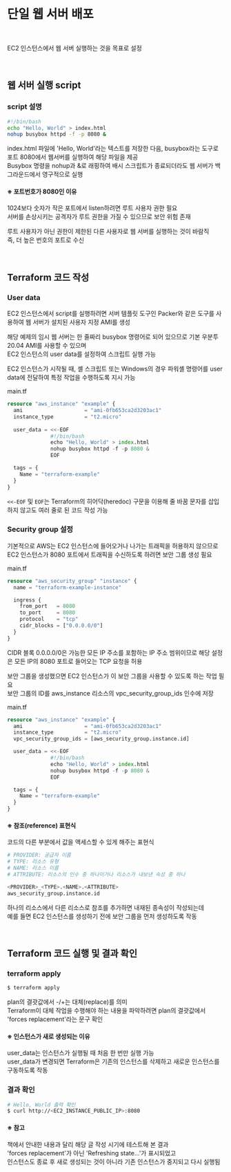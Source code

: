 # 단일 웹 서버 배포

<br>

EC2 인스턴스에서 웹 서버 실행하는 것을 목표로 설정

<br>

## 웹 서버 실행 script
### script 설명
```bash
#!/bin/bash
echo "Hello, World" > index.html
nohup busybox httpd -f -p 8080 &
```

index.html 파일에 'Hello, World'라는 텍스트를 저장한 다음, busybox라는 도구로 포트 8080에서 웹서버를 실행하여 해당 파일을 제공  
Busybox 명령을 nohup과 &로 래핑하여 배시 스크립트가 종료되더라도 웹 서버가 백그라운드에서 영구적으로 실행

#### ※ 포트번호가 8080인 이유
1024보다 숫자가 작은 포트에서 listen하려면 루트 사용자 권한 필요  
서버를 손상시키는 공격자가 루트 권한을 가질 수 있으므로 보안 위험 존재

루트 사용자가 아닌 권한이 제한된 다른 사용자로 웹 서버를 실행하는 것이 바람직  
즉, 더 높은 번호의 포트로 수신

<br>

## Terraform 코드 작성
### User data
EC2 인스턴스에서 script를 실행하려면 서버 템플릿 도구인 Packer와 같은 도구를 사용하여 웹 서버가 설치된 사용자 지정 AMI를 생성

해당 예제의 임시 웹 서버는 한 줄짜리 busybox 명령어로 되어 있으므로 기본 우분투 20.04 AMI를 사용할 수 있으며  
EC2 인스턴스의 user data를 설정하여 스크립트 실행 가능

EC2 인스턴스가 시작될 때, 셸 스크립트 또는 Windows의 경우 파워셸 명령어를 user data에 전달하여 특정 작업을 수행하도록 지시 가능

main.tf  
```terraform
resource "aws_instance" "example" {
  ami                    = "ami-0fb653ca2d3203ac1"
  instance_type          = "t2.micro"
  
  user_data = <<-EOF
              #!/bin/bash
              echo "Hello, World" > index.html
              nohup busybox httpd -f -p 8080 &
              EOF

  tags = {
    Name = "terraform-example"
  }
}
```

`<<-EOF` 및 `EOF`는 Terraform의 히어닥(heredoc) 구문을 이용해 줄 바꿈 문자를 삽입하지 않고도 여러 줄로 된 코드 작성 가능

### Security group 설정
기본적으로 AWS는 EC2 인스턴스에 들어오거나 나가는 트래픽을 허용하지 않으므로  
EC2 인스턴스가 8080 포트에서 트래픽을 수신하도록 하려면 보안 그룹 생성 필요

main.tf  
```terraform
resource "aws_security_group" "instance" {
  name = "terraform-example-instance"

  ingress {
    from_port   = 8080
    to_port     = 8080
    protocol    = "tcp"
    cidr_blocks = ["0.0.0.0/0"]
  }
}
```

CIDR 블록 0.0.0.0/0은 가능한 모든 IP 주소를 포함하는 IP 주소 범위이므로 해당 설정은 모든 IP의 8080 포트로 들어오는 TCP 요청을 허용

보안 그룹을 생성했으면 EC2 인스턴스가 이 보안 그룹을 사용할 수 있도록 하는 작업 필요  
보안 그룹의 ID를 aws_instance 리소스의 vpc_security_group_ids 인수에 저장

main.tf  
```terraform
resource "aws_instance" "example" {
  ami                    = "ami-0fb653ca2d3203ac1"
  instance_type          = "t2.micro"
  vpc_security_group_ids = [aws_security_group.instance.id]

  user_data = <<-EOF
              #!/bin/bash
              echo "Hello, World" > index.html
              nohup busybox httpd -f -p 8080 &
              EOF

  tags = {
    Name = "terraform-example"
  }
}
```

#### ※ 참조(reference) 표현식
코드의 다른 부분에서 값을 액세스할 수 있게 해주는 표현식

```terraform
# PROVIDER: 공급자 이름
# TYPE: 리소스 유형
# NAME: 리소스 이름
# ATTRIBUTE: 리소스의 인수 중 하나이거나 리소스가 내보낸 속성 중 하나

<PROVIDER>_<TYPE>.<NAME>.<ATTRIBUTE>
aws_security_group.instance.id
```

하나의 리소스에서 다른 리소스로 참조를 추가하면 내재된 종속성이 작성되는데  
예를 들면 EC2 인스턴스를 생성하기 전에 보안 그룹을 먼저 생성하도록 작동

<br>

## Terraform 코드 실행 및 결과 확인
### terraform apply
```bash
$ terraform apply
```

plan의 결괏값에서 -/+는 대체(replace)를 의미  
Terraform이 대체 작업을 수행해야 하는 내용을 파악하려면 plan의 결괏값에서 'forces replacement'라는 문구 확인

#### ※ 인스턴스가 새로 생성되는 이유
user_data는 인스턴스가 실행될 때 처음 한 번만 실행 가능  
user_data가 변경되면 Terraform은 기존의 인스턴스를 삭제하고 새로운 인스턴스를 구동하도록 작동

### 결과 확인
```bash
# Hello, World 출력 확인
$ curl http://<EC2_INSTANCE_PUBLIC_IP>:8080
```

#### ※ 참고
책에서 안내한 내용과 달리 해당 글 작성 시기에 테스트해 본 결과  
'forces replacement'가 아닌 'Refreshing state...'가 표시되었고  
인스턴스도 종료 후 새로 생성되는 것이 아니라 기존 인스턴스가 중지되고 다시 실행됨
